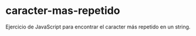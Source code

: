 # caracter-mas-repetido
Ejercicio de JavaScript para encontrar el caracter más repetido en un string.
